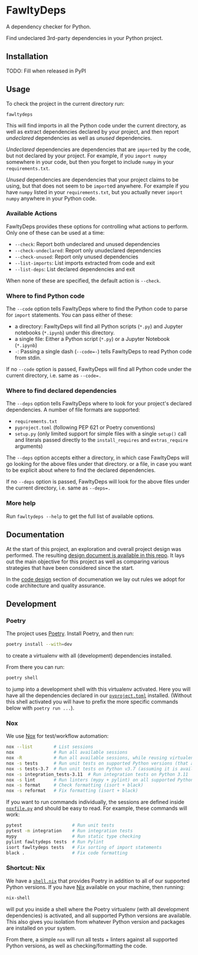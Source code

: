 # FawltyDeps

A dependency checker for Python.

Find undeclared 3rd-party dependencies in your Python project.

## Installation

TODO: Fill when released in PyPI

## Usage

To check the project in the current directory run:

```
fawltydeps
```

This will find imports in all the Python code under the current directory, as
well as extract dependencies declared by your project, and then report
_undeclared_ dependencies as well as _unused_ dependencies.

_Undeclared_ dependencies are dependencies that are `import`ed by the code, but
not declared by your project. For example, if you `import numpy` somewhere in
your code, but then you forget to include `numpy` in  your `requirements.txt`.

_Unused_ dependencies are dependencies that your project claims to be using,
but that does not seem to be `import`ed anywhere. For example if you have
`numpy` listed in your `requirements.txt`, but you actually never `import numpy`
anywhere in your Python code.

### Available Actions

FawltyDeps provides these options for controlling what actions to perform. Only
one of these can be used at a time:

- `--check`: Report both undeclared and unused dependencies
- `--check-undeclared`: Report only unudeclared dependencies
- `--check-unused`: Report only unused dependencies
- `--list-imports`: List imports extracted from code and exit
- `--list-deps`: List declared dependencies and exit

When none of these are specified, the default action is `--check`.

### Where to find Python code

The `--code` option tells FawltyDeps where to find the Python code to parse for
`import` statements. You can pass either of these:
 - a directory: FawltyDeps will find all Python scripts (`*.py`) and Jupyter
   notebooks (`*.ipynb`) under this directory.
 - a single file: Either a Python script (`*.py`) or a Jupyter Notebook
   (`*.ipynb`)
 - `-`: Passing a single dash (`--code=-`) tells FawltyDeps to read Python code
   from stdin.

If no `--code` option is passed, FawltyDeps will find all Python code under the
current directory, i.e. same as `--code=.`

### Where to find declared dependencies

The `--deps` option tells FawltyDeps where to look for your project's declared
dependencies. A number of file formats are supported:
 - `requirements.txt`
 - `pyproject.toml` (following PEP 621 or Poetry conventions)
 - `setup.py` (only limited support for simple files with a single `setup()`
   call and literals passed directly to the `install_requires` and
   `extras_require` arguments)

The `--deps` option accepts either a directory, in which case FawltyDeps will go
looking for the above files under that directory. or a file, in case you want to
be explicit about where to find the declared dependencies.

If no `--deps` option is passed, FawltyDeps will look for the above files under
the current directory, i.e. same as `--deps=.`

### More help

Run `fawltydeps --help` to get the full list of available options.

## Documentation

At the start of this project, an exploration and overall project design was performed. The resulting [design document is available in this repo](./docs/DesignDoc.md). It lays out the main objective for this project as well as comparing various strategies that have been considered since the start.

In the [code design](./docs/CodeDesign.md) section of documenation we lay out rules we adopt for code architecture and quality assurance.

## Development

### Poetry

The project uses [Poetry](https://python-poetry.org/). Install Poetry, and then
run:

```sh
poetry install --with=dev
```

to create a virtualenv with all (development) dependencies installed.

From there you can run:

```sh
poetry shell
```

to jump into a development shell with this virtualenv activated. Here you will
have all the dependencies declared in our [`pyproject.toml`](./pyproject.toml)
installed. (Without this shell activated you will have to prefix the more
specific commands below with `poetry run ...`).

### Nox

We use [Nox](https://nox.thea.codes/en/stable/) for test/workflow automation:

```sh
nox --list        # List sessions
nox               # Run all available sessions
nox -R            # Run all available sessions, while reusing virtualenvs (i.e. faster)
nox -s tests      # Run unit tests on supported Python versions (that are available)
nox -s tests-3.7  # Run unit tests on Python v3.7 (assuming it is available locally)
nox -s integration_tests-3.11  # Run integration tests on Python 3.11
nox -s lint       # Run linters (mypy + pylint) on all supported Python versions
nox -s format     # Check formatting (isort + black)
nox -s reformat   # Fix formatting (isort + black)
```

If you want to run commands individually, the sessions are defined inside
[`noxfile.py`](./noxfile.py) and should be easy to read. For example, these
commands will work:

```sh
pytest                   # Run unit tests
pytest -m integration    # Run integration tests
mypy                     # Run static type checking
pylint fawltydeps tests  # Run Pylint
isort fawltydeps tests   # Fix sorting of import statements
black .                  # Fix code formatting
```

### Shortcut: Nix

We have a [`shell.nix`](./shell.nix) that provides Poetry in addition to all of
our supported Python versions. If you have [Nix](https://nixos.org) available
on your machine, then running:

```sh
nix-shell
```

will put you inside a shell where the Poetry virtualenv (with all development
dependencies) is activated, and all supported Python versions are available.
This also gives you isolation from whatever Python version and packages are
installed on your system.

From there, a simple `nox` will run all tests + linters against all supported
Python versions, as well as checking/formatting the code.
